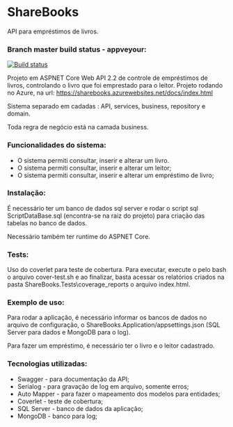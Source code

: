 # ShareBooks
API para empréstimos de livros.

### Branch master build status - appveyour:
[![Build status](https://ci.appveyor.com/api/projects/status/gla8qfi839ay5a6o/branch/master?svg=true)](https://ci.appveyor.com/project/lucasfm95/sharebooks/branch/master)

Projeto em ASPNET Core Web API 2.2 de controle de empréstimos de livros, controlando o livro que foi emprestado para o leitor.
Projeto rodando no Azure, na url: https://sharebooks.azurewebsites.net/docs/index.html

Sistema separado em cadadas : API, services, business, repository e domain.

Toda regra de negócio está na camada business. 

### Funcionalidades do sistema:

* O sistema permiti consultar, inserir e alterar um livro. 
* O sistema permiti consultar, inserir e alterar um leitor;
* O sistema permiti consultar, inserir e alterar um empréstimo de livro;

### Instalação:

É necessário ter um banco de dados sql server e rodar o script sql ScriptDataBase.sql (encontra-se na raiz do projeto) para criação das tabelas no banco de dados.

Necessário também ter runtime do ASPNET Core.

### Tests:

Uso do coverlet para teste de cobertura. Para executar, execute o pelo bash o arquivo cover-test.sh e ao finalizar, basta acessar os relatórios criados na pasta ShareBooks.Tests\coverage_reports o arquivo index.html. 

### Exemplo de uso:
Para rodar a aplicação, é necessário informar os bancos de dados no arquivo de configuração, o ShareBooks.Application/appsettings.json (SQL Server para dados e MongoDB para o log).

Para fazer um empréstimo, é necessário ter o livro e o leitor cadastrado.

### Tecnologias utilizadas:

* Swagger - para documentação da API;
* Serialog - para gravação de log em arquivo, somente erros;
* Auto Mapper - para fazer o mapeamento dos modelos para entidades;
* Coverlet - teste de cobertura;
* SQL Server - banco de dados da aplicação;
* MongoDB - banco para log;
